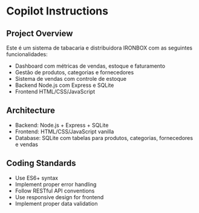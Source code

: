 # Copilot Instructions

<!-- Use this file to provide workspace-specific custom instructions to Copilot. For more details, visit https://code.visualstudio.com/docs/copilot/copilot-customization#_use-a-githubcopilotinstructionsmd-file -->

## Project Overview
Este é um sistema de tabacaria e distribuidora IRONBOX com as seguintes funcionalidades:
- Dashboard com métricas de vendas, estoque e faturamento
- Gestão de produtos, categorias e fornecedores
- Sistema de vendas com controle de estoque
- Backend Node.js com Express e SQLite
- Frontend HTML/CSS/JavaScript

## Architecture
- Backend: Node.js + Express + SQLite
- Frontend: HTML/CSS/JavaScript vanilla
- Database: SQLite com tabelas para produtos, categorias, fornecedores e vendas

## Coding Standards
- Use ES6+ syntax
- Implement proper error handling
- Follow RESTful API conventions
- Use responsive design for frontend
- Implement proper data validation
